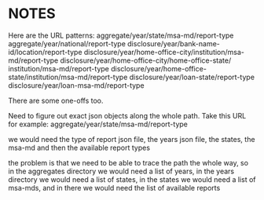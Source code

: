 # NOTES

Here are the URL patterns:
aggregate/year/state/msa-md/report-type
aggregate/year/national/report-type
disclosure/year/bank-name-id/location/report-type
disclosure/year/home-office-city/institution/msa-md/report-type
disclosure/year/home-office-city/home-office-state/
institution/msa-md/report-type
disclosure/year/home-office-state/institution/msa-md/report-type
disclosure/year/loan-state/report-type
disclosure/year/loan-msa-md/report-type

There are some one-offs too.

Need to figure out exact json objects along the whole path.
Take this URL for example:
aggregate/year/state/msa-md/report-type

we would need the type of report json file, the years json file, the states, the msa-md and then the available report types

the problem is that we need to be able to trace the path the whole way, so in the aggregates directory we would need a list of years, in the years directory we would need a list of states, in the states we would need a list of msa-mds, and in there we would need the list of available reports


